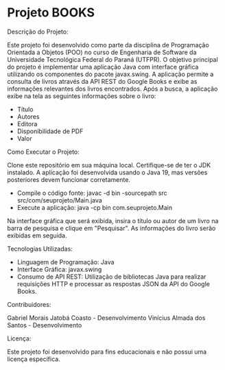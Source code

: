 # Projeto BOOKS
Descrição do Projeto:

Este projeto foi desenvolvido como parte da disciplina de Programação Orientada a Objetos (POO) no curso de Engenharia de Software da Universidade Tecnológica Federal do Paraná (UTFPR). O objetivo principal do projeto é implementar uma aplicação Java com interface gráfica utilizando os componentes do pacote javax.swing. A aplicação permite a consulta de livros através da API REST do Google Books e exibe as informações relevantes dos livros encontrados. Após a busca, a aplicação exibe na tela as seguintes informações sobre o livro:

- Título
- Autores
- Editora
- Disponibilidade de PDF
- Valor
  
Como Executar o Projeto:

Clone este repositório em sua máquina local. Certifique-se de ter o JDK instalado. A aplicação foi desenvolvida usando o Java 19, mas versões posteriores devem funcionar corretamente.

- Compile o código fonte: javac -d bin -sourcepath src src/com/seuprojeto/Main.java
- Execute a aplicação: java -cp bin com.seuprojeto.Main

Na interface gráfica que será exibida, insira o título ou autor de um livro na barra de pesquisa e clique em "Pesquisar". As informações do livro serão exibidas em seguida.

Tecnologias Utilizadas:

- Linguagem de Programação: Java
- Interface Gráfica: javax.swing
- Consumo de API REST: Utilização de bibliotecas Java para realizar requisições HTTP e processar as respostas JSON da API do Google Books.

Contribuidores:

Gabriel Morais Jatobá Coasto - Desenvolvimento
Vinícius Almada dos Santos - Desenvolvimento

Licença:

Este projeto foi desenvolvido para fins educacionais e não possui uma licença específica.



